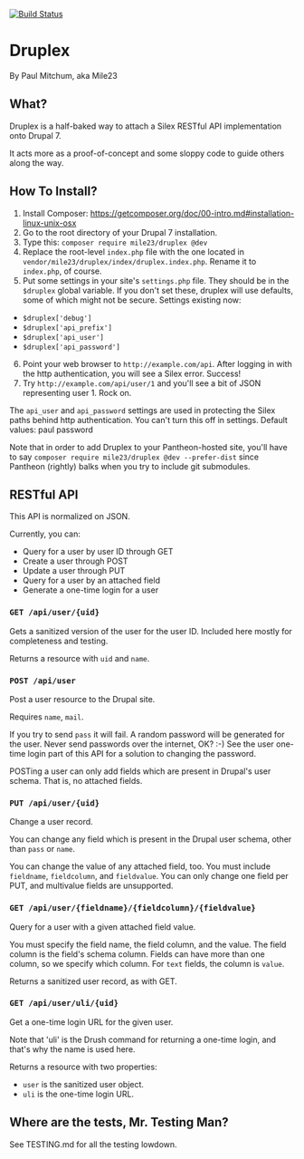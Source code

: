[![Build Status](https://travis-ci.org/paul-m/druplex.svg?branch=master)](https://travis-ci.org/paul-m/druplex)

Druplex
===

By Paul Mitchum, aka Mile23

What?
--

Druplex is a half-baked way to attach a Silex RESTful API implementation onto Drupal 7.

It acts more as a proof-of-concept and some sloppy code to guide others along the way.

How To Install?
--

1. Install Composer: https://getcomposer.org/doc/00-intro.md#installation-linux-unix-osx
2. Go to the root directory of your Drupal 7 installation.
3. Type this: `composer require mile23/druplex @dev`
4. Replace the root-level `index.php` file with the one located in `vendor/mile23/druplex/index/druplex.index.php`. Rename it to `index.php`, of course.
5. Put some settings in your site's `settings.php` file. They should be in the `$druplex` global variable. If you don't set these, druplex will use defaults, some of which might not be secure. Settings existing now:
  * `$druplex['debug']`
  * `$druplex['api_prefix']`
  * `$druplex['api_user']`
  * `$druplex['api_password']`
6. Point your web browser to `http://example.com/api`. After logging in with the http authentication, you will see a Silex error. Success!
7. Try `http://example.com/api/user/1` and you'll see a bit of JSON representing user 1. Rock on.

The `api_user` and `api_password` settings are used in protecting the Silex paths behind http authentication. You can't turn this off in settings. Default values: paul password

Note that in order to add Druplex to your Pantheon-hosted site, you'll have to say `composer require mile23/druplex @dev --prefer-dist` since Pantheon (rightly) balks when you try to include git submodules.

RESTful API
--

This API is normalized on JSON.

Currently, you can:

* Query for a user by user ID through GET
* Create a user through POST
* Update a user through PUT
* Query for a user by an attached field
* Generate a one-time login for a user

### `GET /api/user/{uid}`

Gets a sanitized version of the user for the user ID. Included here mostly for completeness and testing.

Returns a resource with `uid` and `name`.

### `POST /api/user`

Post a user resource to the Drupal site.

Requires `name`, `mail`.

If you try to send `pass` it will fail. A random password will be generated for the user. Never send passwords over the internet, OK? :-) See the user one-time login part of this API for a solution to changing the password.

POSTing a user can only add fields which are present in Drupal's user schema. That is, no attached fields.

### `PUT /api/user/{uid}`

Change a user record.

You can change any field which is present in the Drupal user schema, other than `pass` or `name`.

You can change the value of any attached field, too. You must include `fieldname`, `fieldcolumn`, and `fieldvalue`. You can only change one field per PUT, and multivalue fields are unsupported.

### `GET /api/user/{fieldname}/{fieldcolumn}/{fieldvalue}`

Query for a user with a given attached field value.

You must specify the field name, the field column, and the value. The field column is the field's schema column. Fields can have more than one column, so we specify which column. For `text` fields, the column is `value`.

Returns a sanitized user record, as with GET.

### `GET /api/user/uli/{uid}`

Get a one-time login URL for the given user.

Note that 'uli' is the Drush command for returning a one-time login, and that's why the name is used here.

Returns a resource with two properties:
 * `user` is the sanitized user object.
 * `uli` is the one-time login URL.

Where are the tests, Mr. Testing Man?
--

See TESTING.md for all the testing lowdown.
